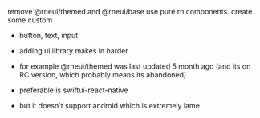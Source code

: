 remove @rneui/themed and @rneui/base
use pure rn components. create some custom
- button, text, input
- adding ui library makes in harder
- for example @rneui/themed was last updated 5 month ago (and its on RC version, which probably means its abandoned)

- preferable is swiftui-react-native
- but it doesn't support android which is extremely lame
